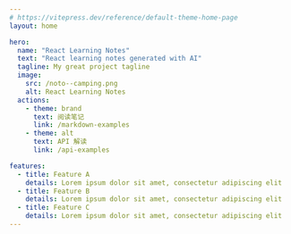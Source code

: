 ```yaml
---
# https://vitepress.dev/reference/default-theme-home-page
layout: home

hero:
  name: "React Learning Notes"
  text: "React learning notes generated with AI"
  tagline: My great project tagline
  image:
    src: /noto--camping.png
    alt: React Learning Notes
  actions:
    - theme: brand
      text: 阅读笔记
      link: /markdown-examples
    - theme: alt
      text: API 解读
      link: /api-examples

features:
  - title: Feature A
    details: Lorem ipsum dolor sit amet, consectetur adipiscing elit
  - title: Feature B
    details: Lorem ipsum dolor sit amet, consectetur adipiscing elit
  - title: Feature C
    details: Lorem ipsum dolor sit amet, consectetur adipiscing elit
---
```


